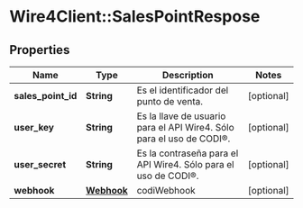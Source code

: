 # Wire4Client::SalesPointRespose

## Properties
Name | Type | Description | Notes
------------ | ------------- | ------------- | -------------
**sales_point_id** | **String** | Es el identificador del punto de venta. | [optional] 
**user_key** | **String** | Es la llave de usuario para el API Wire4. Sólo para el uso de CODI®. | [optional] 
**user_secret** | **String** | Es la contraseña para el API Wire4. Sólo para el uso de CODI®. | [optional] 
**webhook** | [**Webhook**](Webhook.md) | codiWebhook | [optional] 


